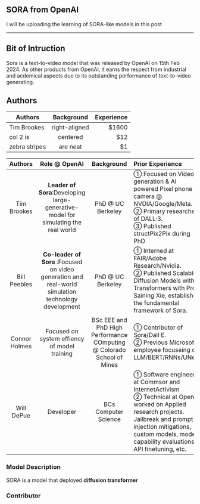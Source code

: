 ## SORA from OpenAI

I will be uploading the learning of SORA-like models in this post

---
## Bit of Intruction 

Sora is a text-to-video model that was released by OpenAI on 15th Feb 2024. As other products from OpenAI, it earns the  respect from industrial and acdemical aspects due to its outstanding performance of text-to-video generating. 

## Authors
| Authors      | Background        | Experience  |
| ------------- |:-------------:| -----:|
| Tim Brookes      | right-aligned | $1600 |
| col 2 is      | centered      |   $12 |
| zebra stripes | are neat      |    $1 |

Authors  | Role @ OpenAI | Background | Prior Experience | More Info
:---: | :---: | :---:| :---| :---
Tim Brookes | __Leader of Sora__:Developing large-generative-model for simulating the real world | PhD @ UC Berkeley |① Focused on Video generation & AI powered Pixel phone camera @ NVDIA/Google/Meta. <br/> ② Primary researcher of DALL·3. <br/> ③ Published structPix2Pix during PhD | ① Won National Geographic photo competition. <br/> ② Performed at Beacon Theatre(New York Boardway). 
Bill Peebles | __Co-leader of Sora__ :Focused on video generation and real-world simulation technology development | PhD @ UC Berkeley | ① Interned at FAIR/Adobe Research/Nvidia. <br/> ② Published Scalable Diffusion Models with Transformers with Prof Saining Xie, established the fundamental framework of Sora. | Hard-working guy.
Connor Holmes | Focused on system effiency of model training | BSc EEE and PhD High Performance COmputing @ Colorado School of Mines | ① Contributor of Sora/Dall·E. <br/> ② Previous Microsoft employee focuseing on LLM/BERT/RNNs/UNets. | Swimming: Life Guard and Assistant Swim Coach.
Will DePue | Developer | BCs Computer Science | ① Software engineer at Commsor and InternetActivism <br/> ② Technical at OpenAI: worked on Applied research projects. Jailbreak and prompt injection mitigations, custom models, model capability evaluations, API finetuning, etc.| Entrepreneurship: Founder&CEO of DeepResearch during High School.



### Model Description
SORA is a model that deployed **diffusion transformer**

### Contributor
